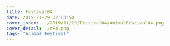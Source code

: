 ```yaml
---
title: Festival04
date: 2019-11-29 02:03:50
cover_index:  ./2019/11/29/Festival04/AnimalFestival04.png
cover_detail: ./AF4.png
tags: "Animal Festival"
---
```

